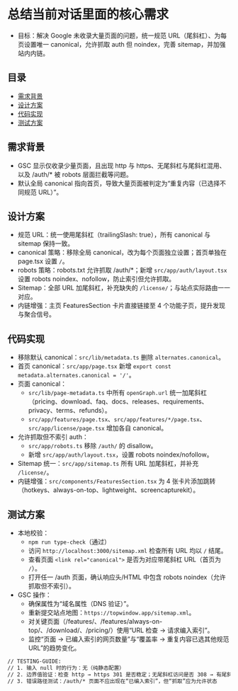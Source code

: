 # 总结当前对话里面的核心需求

- 目标：解决 Google 未收录大量页面的问题，统一规范 URL（尾斜杠）、为每页设置唯一 canonical，允许抓取 auth 但 noindex，完善 sitemap，并加强站内内链。

## 目录
- [需求背景](#需求背景)
- [设计方案](#设计方案)
- [代码实现](#代码实现)
- [测试方案](#测试方案)

## 需求背景
- GSC 显示仅收录少量页面，且出现 http 与 https、无尾斜杠与尾斜杠混用、以及 /auth/* 被 robots 层面拦截等问题。
- 默认全局 canonical 指向首页，导致大量页面被判定为“重复内容（已选择不同规范 URL）”。

## 设计方案
- 规范 URL：统一使用尾斜杠（trailingSlash: true），所有 canonical 与 sitemap 保持一致。
- canonical 策略：移除全局 canonical，改为每个页面独立设置；首页单独在 page.tsx 设置 `/`。
- robots 策略：robots.txt 允许抓取 /auth/*；新增 `src/app/auth/layout.tsx` 设置 robots noindex、nofollow，防止索引但允许抓取。
- Sitemap：全部 URL 加尾斜杠，补充缺失的 `/license/`；与站点实际路由一一对应。
- 内链增强：主页 FeaturesSection 卡片直接链接至 4 个功能子页，提升发现与聚合信号。

## 代码实现
- 移除默认 canonical：`src/lib/metadata.ts` 删除 `alternates.canonical`。
- 首页 canonical：`src/app/page.tsx` 新增 `export const metadata.alternates.canonical = '/'`。
- 页面 canonical：
  - `src/lib/page-metadata.ts` 中所有 `openGraph.url` 统一加尾斜杠（pricing、download、faq、docs、releases、requirements、privacy、terms、refunds）。
  - `src/app/features/page.tsx`、`src/app/features/*/page.tsx`、`src/app/license/page.tsx` 增加各自 canonical。
- 允许抓取但不索引 auth：
  - `src/app/robots.ts` 移除 `/auth/` 的 disallow。
  - 新增 `src/app/auth/layout.tsx`，设置 robots noindex/nofollow。
- Sitemap 统一：`src/app/sitemap.ts` 所有 URL 加尾斜杠，并补充 `/license/`。
- 内链增强：`src/components/FeaturesSection.tsx` 为 4 张卡片添加跳转（hotkeys、always-on-top、lightweight、screencapturekit）。

## 测试方案
- 本地校验：
  - `npm run type-check`（通过）
  - 访问 `http://localhost:3000/sitemap.xml` 检查所有 URL 均以 `/` 结尾。
  - 查看页面 `<link rel="canonical">` 是否为对应带尾斜杠 URL（首页为 `/`）。
  - 打开任一 /auth 页面，确认响应头/HTML 中包含 robots noindex（允许抓取但不索引）。
- GSC 操作：
  - 确保属性为“域名属性（DNS 验证）”。
  - 重新提交站点地图：`https://topwindow.app/sitemap.xml`。
  - 对关键页面（/features/、/features/always-on-top/、/download/、/pricing/）使用“URL 检查 → 请求编入索引”。
  - 监控“页面 → 已编入索引的网页数量”与“覆盖率 → 重复内容已选其他规范 URL”的趋势变化。

```markdown
// TESTING-GUIDE:
// 1. 输入 null 时的行为：无（纯静态配置）
// 2. 边界值验证：检查 http → https 301 是否稳定；无尾斜杠访问是否 308 → 有尾斜杠；canonical 与最终 URL 完全一致
// 3. 错误路径测试：/auth/* 页面不应出现在“已编入索引”，但“抓取”应为允许状态
```

